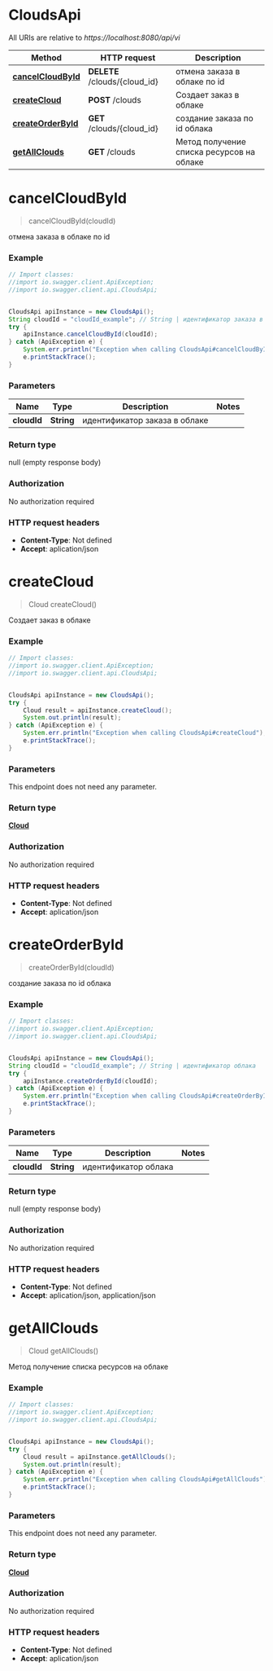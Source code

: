 # CloudsApi

All URIs are relative to *https://localhost:8080/api/vi*

Method | HTTP request | Description
------------- | ------------- | -------------
[**cancelCloudById**](CloudsApi.md#cancelCloudById) | **DELETE** /clouds/{cloud_id} | отмена заказа в облаке по id
[**createCloud**](CloudsApi.md#createCloud) | **POST** /clouds | Создает заказ в облаке
[**createOrderById**](CloudsApi.md#createOrderById) | **GET** /clouds/{cloud_id} | создание заказа по id облака
[**getAllClouds**](CloudsApi.md#getAllClouds) | **GET** /clouds | Метод получение списка ресурсов на облаке

<a name="cancelCloudById"></a>
# **cancelCloudById**
> cancelCloudById(cloudId)

отмена заказа в облаке по id

### Example
```java
// Import classes:
//import io.swagger.client.ApiException;
//import io.swagger.client.api.CloudsApi;


CloudsApi apiInstance = new CloudsApi();
String cloudId = "cloudId_example"; // String | идентификатор заказа в облаке
try {
    apiInstance.cancelCloudById(cloudId);
} catch (ApiException e) {
    System.err.println("Exception when calling CloudsApi#cancelCloudById");
    e.printStackTrace();
}
```

### Parameters

Name | Type | Description  | Notes
------------- | ------------- | ------------- | -------------
 **cloudId** | **String**| идентификатор заказа в облаке |

### Return type

null (empty response body)

### Authorization

No authorization required

### HTTP request headers

 - **Content-Type**: Not defined
 - **Accept**: aplication/json

<a name="createCloud"></a>
# **createCloud**
> Cloud createCloud()

Создает заказ в облаке

### Example
```java
// Import classes:
//import io.swagger.client.ApiException;
//import io.swagger.client.api.CloudsApi;


CloudsApi apiInstance = new CloudsApi();
try {
    Cloud result = apiInstance.createCloud();
    System.out.println(result);
} catch (ApiException e) {
    System.err.println("Exception when calling CloudsApi#createCloud");
    e.printStackTrace();
}
```

### Parameters
This endpoint does not need any parameter.

### Return type

[**Cloud**](Cloud.md)

### Authorization

No authorization required

### HTTP request headers

 - **Content-Type**: Not defined
 - **Accept**: aplication/json

<a name="createOrderById"></a>
# **createOrderById**
> createOrderById(cloudId)

создание заказа по id облака

### Example
```java
// Import classes:
//import io.swagger.client.ApiException;
//import io.swagger.client.api.CloudsApi;


CloudsApi apiInstance = new CloudsApi();
String cloudId = "cloudId_example"; // String | идентификатор облака
try {
    apiInstance.createOrderById(cloudId);
} catch (ApiException e) {
    System.err.println("Exception when calling CloudsApi#createOrderById");
    e.printStackTrace();
}
```

### Parameters

Name | Type | Description  | Notes
------------- | ------------- | ------------- | -------------
 **cloudId** | **String**| идентификатор облака |

### Return type

null (empty response body)

### Authorization

No authorization required

### HTTP request headers

 - **Content-Type**: Not defined
 - **Accept**: aplication/json, application/json

<a name="getAllClouds"></a>
# **getAllClouds**
> Cloud getAllClouds()

Метод получение списка ресурсов на облаке

### Example
```java
// Import classes:
//import io.swagger.client.ApiException;
//import io.swagger.client.api.CloudsApi;


CloudsApi apiInstance = new CloudsApi();
try {
    Cloud result = apiInstance.getAllClouds();
    System.out.println(result);
} catch (ApiException e) {
    System.err.println("Exception when calling CloudsApi#getAllClouds");
    e.printStackTrace();
}
```

### Parameters
This endpoint does not need any parameter.

### Return type

[**Cloud**](Cloud.md)

### Authorization

No authorization required

### HTTP request headers

 - **Content-Type**: Not defined
 - **Accept**: aplication/json

